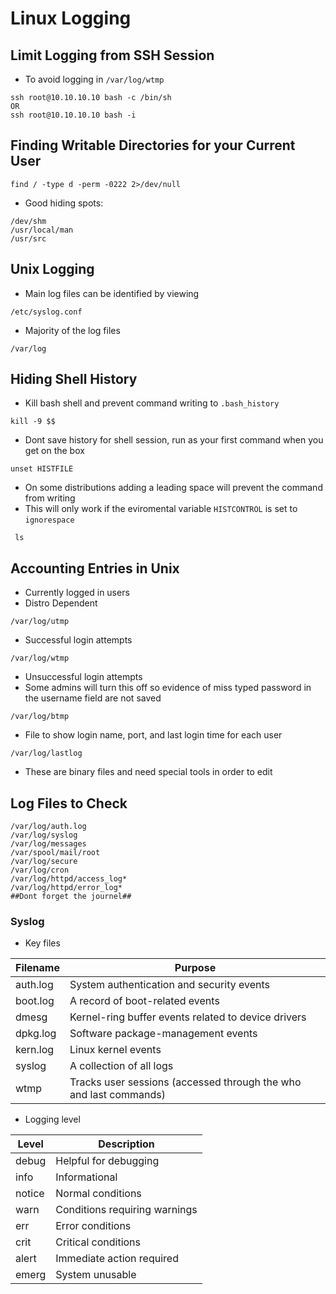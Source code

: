 # Linux Logging

## Limit Logging from SSH Session

* To avoid logging in `/var/log/wtmp`&#x20;

```
ssh root@10.10.10.10 bash -c /bin/sh
OR
ssh root@10.10.10.10 bash -i
```

## Finding Writable Directories for your Current User

```
find / -type d -perm -0222 2>/dev/null
```

* Good hiding spots:

```
/dev/shm
/usr/local/man 
/usr/src
```

## Unix Logging

* Main log files can be identified by viewing

```
/etc/syslog.conf
```

* Majority of the log files

```
/var/log
```

## Hiding Shell History

* Kill bash shell and prevent command writing to `.bash_history`

```
kill -9 $$
```

* Dont save history for shell session, run as your first command when you get on the box

```
unset HISTFILE
```

* On some distributions adding a leading space will prevent the command from writing
* This will only work if the eviromental variable `HISTCONTROL` is set to `ignorespace`

```
 ls 
```

## Accounting Entries in Unix

* Currently logged in users
* Distro Dependent

```
/var/log/utmp
```

* Successful login attempts

```
/var/log/wtmp
```

* Unsuccessful login attempts
* Some admins will turn this off so evidence of miss typed password in the username field are not saved

```
/var/log/btmp
```

* File to show login name, port, and last login time for each user

```
/var/log/lastlog
```

* These are binary files and need special tools in order to edit

## Log Files to Check

```
/var/log/auth.log
/var/log/syslog
/var/log/messages
/var/spool/mail/root
/var/log/secure
/var/log/cron
/var/log/httpd/access_log*
/var/log/httpd/error_log*
##Dont forget the journel##
```

### Syslog&#x20;

* Key files

| Filename | Purpose                                                           |
| -------- | ----------------------------------------------------------------- |
| auth.log | System authentication and security events                         |
| boot.log | A record of boot-related events                                   |
| dmesg    | Kernel-ring buffer events related to device drivers               |
| dpkg.log | Software package-management events                                |
| kern.log | Linux kernel events                                               |
| syslog   | A collection of all logs                                          |
| wtmp     | Tracks user sessions (accessed through the who and last commands) |

* Logging level&#x20;



| Level  | Description                   |
| ------ | ----------------------------- |
| debug  | Helpful for debugging         |
| info   | Informational                 |
| notice | Normal conditions             |
| warn   | Conditions requiring warnings |
| err    | Error conditions              |
| crit   | Critical conditions           |
| alert  | Immediate action required     |
| emerg  | System unusable               |
